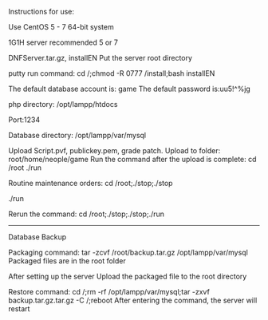 Instructions for use:

Use CentOS 5 - 7  64-bit system

1G1H server recommended 5  or 7 

DNFServer.tar.gz, installEN
Put the server root directory

putty run command:
cd /;chmod -R 0777 /install;bash installEN

The default database account is: game
The default password is:uu5!^%jg


php directory: /opt/lampp/htdocs  

Port:1234

Database directory: /opt/lampp/var/mysql

Upload Script.pvf, publickey.pem, grade patch.
Upload to folder: root/home/neople/game
Run the command after the upload is complete:
cd /root
./run


Routine maintenance orders:
cd /root;./stop;./stop

./run

Rerun the command:
cd /root;./stop;./stop;./run

-------------------------------------------------------

Database Backup

Packaging command:
tar -zcvf /root/backup.tar.gz /opt/lampp/var/mysql
Packaged files are in the root folder


After setting up the server
Upload the packaged file to the <root> root directory

Restore command:
cd /;rm -rf /opt/lampp/var/mysql;tar -zxvf backup.tar.gz.tar.gz -C /;reboot
After entering the command, the server will restart
